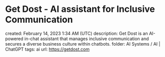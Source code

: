 # Get Dost - AI assistant for Inclusive Communication

created: February 14, 2023 1:34 AM (UTC)
description: Get Dost is an AI-powered in-chat assistant that manages inclusive communication and secures a diverse business culture within chatbots.
folder: AI Systems / AI | ChatGPT
tags: ai
url: https://getdost.com